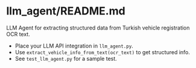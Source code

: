 # llm_agent/README.md
LLM Agent for extracting structured data from Turkish vehicle registration OCR text.

- Place your LLM API integration in `llm_agent.py`.
- Use `extract_vehicle_info_from_text(ocr_text)` to get structured info.
- See `test_llm_agent.py` for a sample test.
